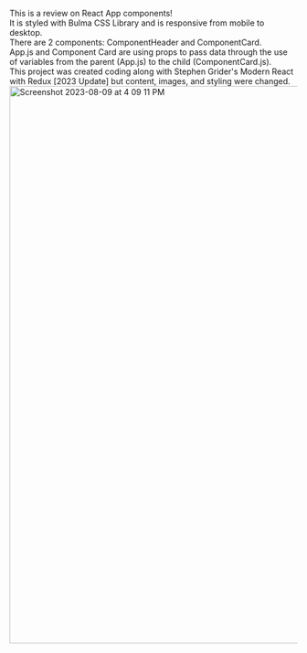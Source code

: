 This is a review on React App components!<br>
It is styled with Bulma CSS Library and is responsive from mobile to desktop.<br>
There are 2 components: ComponentHeader and ComponentCard.<br>
App.js and Component Card are using props to pass data through the use of variables from the parent (App.js) to the child (ComponentCard.js).<br>
This project was created coding along with Stephen Grider's Modern React with Redux [2023 Update] but content, images, and styling were changed.
<img width="975" alt="Screenshot 2023-08-09 at 4 09 11 PM" src="https://github.com/ThereIsASmile/ReactCreatingComponents/assets/57597467/b153f208-af0a-46e0-ac9d-7efd27890027">

